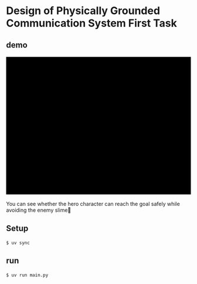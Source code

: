 # Design of Physically Grounded Communication System First Task
## demo
![Demo](./asset/demo.gif)

You can see whether the hero character can reach the goal safely while avoiding the enemy slime👾

## Setup
```
$ uv sync
```

## run
```
$ uv run main.py
```

